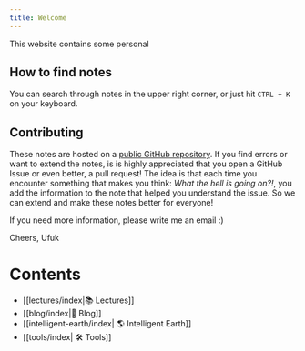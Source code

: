 ```yaml
---
title: Welcome
---
```


This website contains some personal
## How to find notes
You can search through notes in the upper right corner, or just hit `CTRL + K` on your keyboard.
## Contributing
These notes are hosted on a  [public GitHub repository](https://github.com/ufuk-cakir/notes). If you find errors or want to extend the notes, is is highly appreciated that you open a GitHub Issue or even better, a pull request! The idea is that each time you encounter something that makes you think: *What the hell is going on?!*, you add the information to the note that helped you understand the issue. So we can extend and make these notes better for everyone!

If you need more information,  please write me an email :)

Cheers,
Ufuk
# Contents
- [[lectures/index|📚 Lectures]]
- [[blog/index|📰 Blog]]
- [[intelligent-earth/index| 🌎 Intelligent Earth]]
- [[tools/index| 🛠️ Tools]]

